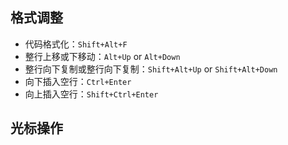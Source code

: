 ## 格式调整

* 代码格式化：`Shift+Alt+F`
* 整行上移或下移动：`Alt+Up` or `Alt+Down`
* 整行向下复制或整行向下复制：`Shift+Alt+Up` or `Shift+Alt+Down`
* 向下插入空行：`Ctrl+Enter`
* 向上插入空行：`Shift+Ctrl+Enter`

## 光标操作